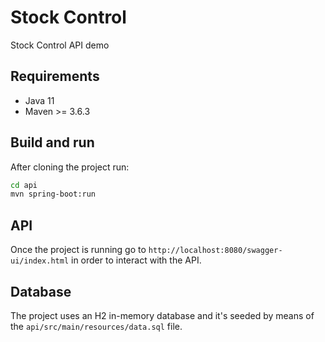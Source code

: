 # Stock Control

Stock Control API demo

## Requirements

* Java 11
* Maven >= 3.6.3

## Build and run

After cloning the project run:
```bash
cd api
mvn spring-boot:run
```

## API

Once the project is running go to `http://localhost:8080/swagger-ui/index.html` in order to interact with the API.

## Database

The project uses an H2 in-memory database and it's seeded by means of the `api/src/main/resources/data.sql` file.
